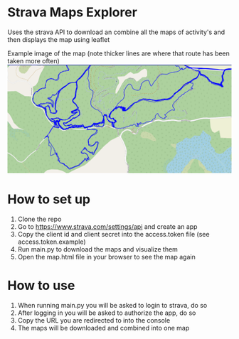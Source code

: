 # Strava Maps Explorer
Uses the strava API to download an combine all the maps of activity's and then displays the map using leaflet

Example image of the map (note thicker lines are where that route has been taken more often)
![Example image of the map](docs/screenshots/example.png)

# How to set up
1. Clone the repo
2. Go to https://www.strava.com/settings/api and create an app
3. Copy the client id and client secret into the access.token file (see access.token.example)
4. Run main.py to download the maps and visualize them
5. Open the map.html file in your browser to see the map again

# How to use
1. When running main.py you will be asked to login to strava, do so
2. After logging in you will be asked to authorize the app, do so
3. Copy the URL you are redirected to into the console
4. The maps will be downloaded and combined into one map